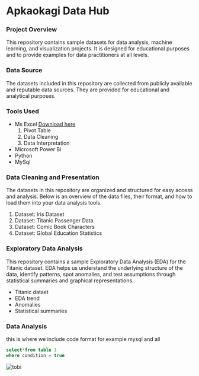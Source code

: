# Apkaokagi Data Hub
### Project Overview
This repository contains sample datasets for data analysis, machine learning, and visualization projects. 
It is designed for educational purposes and to provide examples for data practitioners at all levels.
### Data Source
The datasets included in this repository are collected from publicly available and reputable data sources. 
They are provided for educational and analytical purposes. 
### Tools Used
- Ms Excel [Download here](https://www.microsoft.com)
  1. Pivot Table
  2. Data Cleaning
  3. Data Interpretation
- Microsoft Power Bi
- Python
- MySql
### Data Cleaning and Presentation
The datasets in this repository are organized and structured for easy access and analysis. Below is an overview of the data files, their format, and how to load them into your data analysis tools.
1. Dataset: Iris Dataset
2. Dataset: Titanic Passenger Data
3. Dataset: Comic Book Characters
4. Dataset: Global Education Statistics

### Exploratory Data Analysis
This repository contains a sample Exploratory Data Analysis (EDA) for the Titanic dataset. EDA helps us understand the underlying structure of the data, identify patterns, spot anomalies, and test assumptions through statistical summaries and graphical representations.

- Titanic dataet
- EDA trend
- Anomalies
- Statistical summaries

### Data Analysis 
this is where we include code format for example mysql and all
```SQL
select*from table 1
where condition = true
```

![tobi](https://github.com/user-attachments/assets/d7447b4d-9db9-4c27-a8f3-fd0875b1eab2)



